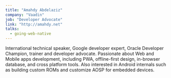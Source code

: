 ```yaml
---
title: "Amahdy Abdelaziz"
company: "Vaadin"
job: "Developer Advocate"
link: "http://amahdy.net"
talks:
  - going-web-native
---
```


International technical speaker, Google developer expert, Oracle Developer Champion, trainer and developer advocate. Passionate about Web and Mobile apps development, including PWA, offline-first design, in-browser database, and cross platform tools. Also interested in Android internals such as building custom ROMs and customize AOSP for embedded devices. 